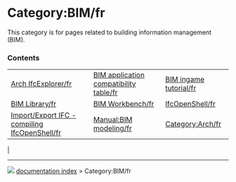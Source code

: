 # Category:BIM/fr
This category is for pages related to building information management (BIM).

### Contents

|     |     |     |
| --- | --- | --- |
| [Arch IfcExplorer/fr](Arch_IfcExplorer/fr.md) | [BIM application compatibility table/fr](BIM_application_compatibility_table/fr.md) | [BIM ingame tutorial/fr](BIM_ingame_tutorial/fr.md) |
| [BIM Library/fr](BIM_Library/fr.md) | [BIM Workbench/fr](BIM_Workbench/fr.md) | [IfcOpenShell/fr](IfcOpenShell/fr.md) |
| [Import/Export IFC - compiling IfcOpenShell/fr](Import/Export_IFC_-_compiling_IfcOpenShell/fr.md) | [Manual:BIM modeling/fr](Manual_BIM_modeling/fr.md) | [Category:Arch/fr](Category_Arch/fr.md) |
|



---
![](images/Right_arrow.png) [documentation index](../README.md) > Category:BIM/fr
